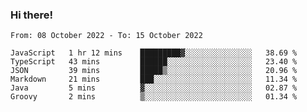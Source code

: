 ### Hi there!

<!--START_SECTION:waka-->

```text
From: 08 October 2022 - To: 15 October 2022

JavaScript   1 hr 12 mins    █████████▓░░░░░░░░░░░░░░░   38.69 %
TypeScript   43 mins         ██████░░░░░░░░░░░░░░░░░░░   23.40 %
JSON         39 mins         █████▒░░░░░░░░░░░░░░░░░░░   20.96 %
Markdown     21 mins         ███░░░░░░░░░░░░░░░░░░░░░░   11.34 %
Java         5 mins          ▓░░░░░░░░░░░░░░░░░░░░░░░░   02.87 %
Groovy       2 mins          ▒░░░░░░░░░░░░░░░░░░░░░░░░   01.34 %
```

<!--END_SECTION:waka-->
